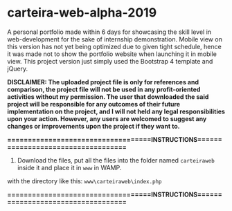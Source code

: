 # carteira-web-alpha-2019
A personal portfolio made within 6 days for showcasing the skill level in web-development for the sake of internship demonstration. Mobile view on this version has not yet being optimized due to given tight schedule, hence it was made not to show the portfolio website when launching it in mobile view. This project version just simply used the Bootstrap 4 template and jQuery.

**DISCLAIMER: The uploaded project file is only for references and comparison, the project file will not be used in any profit-oriented activities without my permission. The user that downloaded the said project will be responsible for any outcomes of their future implementation on the project, and I will not held any legal responsibilities upon your action. However, any users are welcomed to suggest any changes or improvements upon the project if they want to.**

**===================================INSTRUCTIONS===================================**
1. Download the files, put all the files into the folder named ```carteiraweb``` inside it and place it in ```www``` in WAMP.

with the directory like this: ```www\carteiraweb\index.php```

**===================================INSTRUCTIONS===================================**

